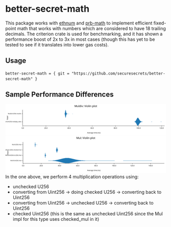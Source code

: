 # better-secret-math
This package works with [ethnum](https://github.com/nlordell/ethnum-rs) and [prb-math](https://github.com/paulrberg/prb-math) to implement efficient fixed-point math that works with numbers which are considered to have 18 trailing decimals. The criterion crate is used for benchmarking, and it has shown a performance boost of 2x to 3x in most cases (though this has yet to be tested to see if it translates into lower gas costs).

## Usage
`better-secret-math = { git = "https://github.com/securesecrets/better-secret-math" }`

## Sample Performance Differences
![muldiv vs multiply_ratio](/samples/muldiv.svg "Muldiv vs Multiply Ratio")
![mul](/samples/mul.svg)
In the one above, we perform 4 multiplication operations using:
- unchecked U256
- converting from Uint256 -> doing checked U256 -> converting back to Uint256
- converting from Uint256 -> unchecked U256 -> converting back to Uint256
- checked Uint256 (this is the same as unchecked Uint256 since the Mul impl for this type uses checked_mul in it)
